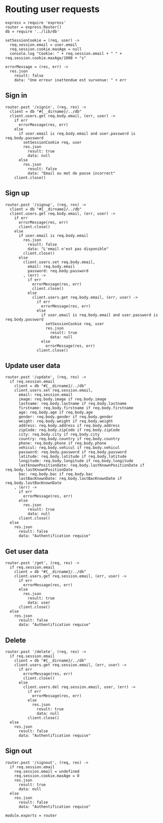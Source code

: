 # Routing user requests

    express = require 'express'
    router = express.Router()
    db = require '../lib/db'

    setSessionCookie = (req, user) ->
      req.session.email = user.email
      req.session.cookie.maxAge = null
      console.log "Cookie: " + req.session.email + " " + req.session.cookie.maxAge/1000 + "s"

    errorMessage = (res, err) ->
      res.json
        result: false
        data: "Une erreur inattendue est survenue: " + err

## Sign in

    router.post '/signin', (req, res) ->
      client = db "#{__dirname}/../db"
      client.users.get req.body.email, (err, user) ->
        if err
          errorMessage(res, err)
        else
          if user.email is req.body.email and user.password is req.body.password
            setSessionCookie req, user
            res.json
              result: true
              data: null
          else
            res.json
              result: false
              data: "Email ou mot de passe incorrect"
        client.close()

## Sign up

    router.post '/signup', (req, res) ->
      client = db "#{__dirname}/../db"
      client.users.get req.body.email, (err, user) ->
        if err
          errorMessage(res, err)
          client.close()
        else
          if user.email is req.body.email
            res.json
              result: false
              data: "L'email n'est pas disponible"
            client.close()
          else
            client.users.set req.body.email,
              email: req.body.email
              password: req.body.password
            , (err) ->
              if err
                errorMessage(res, err)
                client.close()
              else
                client.users.get req.body.email, (err, user) ->
                  if err
                    errorMessage(res, err)
                  else
                    if user.email is req.body.email and user.password is req.body.password
                      setSessionCookie req, user
                      res.json
                        result: true
                        data: null
                    else
                      errorMessage(res, err)
                  client.close()

## Update user data

    router.post '/update', (req, res) ->
      if req.session.email
        client = db "#{__dirname}/../db"
        client.users.set req.session.email,
          email: req.session.email
          image: req.body.image if req.body.image
          lastname: req.body.lastname if req.body.lastname
          firstname: req.body.firstname if req.body.firstname
          age: req.body.age if req.body.age
          gender: req.body.gender if req.body.gender
          weight: req.body.weight if req.body.weight
          address: req.body.address if req.body.address
          zipCode: req.body.zipCode if req.body.zipCode
          city: req.body.city if req.body.city
          country: req.body.country if req.body.country
          phone: req.body.phone if req.body.phone
          vehicul: req.body.vehicul if req.body.vehicul
          password: req.body.password if req.body.password
          latitude: req.body.latitude if req.body.latitude
          longitude: req.body.longitude if req.body.longitude
          lastknownPositionDate: req.body.lastKnownPositionDate if req.body.lastKnownPositionDate
          bac: req.body.bac if req.body.bac
          lastBacKnownDate: req.body.lastBacKnownDate if req.body.lastBacKnownDate
        , (err) ->
          if err
            errorMessage(res, err)
          else
            res.json
              result: true
              data: null
          client.close()
      else
        res.json
          result: false
          data: "Authentification requise"

## Get user data

    router.post '/get', (req, res) ->
      if req.session.email
        client = db "#{__dirname}/../db"
        client.users.get req.session.email, (err, user) ->
          if err
            errorMessage(res, err)
          else
            res.json
              result: true
              data: user
          client.close()
      else
        res.json
          result: false
          data: "Authentification requise"

## Delete

    router.post '/delete', (req, res) ->
      if req.session.email
        client = db "#{__dirname}/../db"
        client.users.get req.session.email, (err, user) ->
          if err
            errorMessage(res, err)
            client.close()
          else
            client.users.del req.session.email, user, (err) ->
              if err
                errorMessage(res, err)
              else
                res.json
                  result: true
                  data: null
              client.close()
      else
        res.json
          result: false
          data: "Authentification requise"

## Sign out

    router.post '/signout', (req, res) ->
      if req.session.email
        req.session.email = undefined
        req.session.cookie.maxAge = 0
        res.json
          result: true
          data: null
      else
        res.json
          result: false
          data: "Authentification requise"

    module.exports = router
